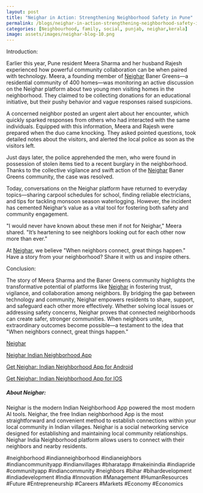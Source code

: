 ```yaml
---
layout: post
title: "Neighar in Action: Strengthening Neighborhood Safety in Pune"
permalink: /blogs/neighar-in-action-strengthening-neighborhood-safety-in-pune
categories: [Neighbourhood, family, social, punjab, neighar,kerala]
image: assets/images/neighar-blog-10.png
---
```



Introduction:
 
Earlier this year, Pune resident Meera Sharma and her husband Rajesh experienced how powerful community collaboration can be when paired with technology. Meera, a founding member of [Neighar](https://neighar.com/download) Baner Greens—a residential community of 400 homes—was monitoring an active discussion on the Neighar platform about two young men visiting homes in the neighborhood. They claimed to be collecting donations for an educational initiative, but their pushy behavior and vague responses raised suspicions.

A concerned neighbor posted an urgent alert about her encounter, which quickly sparked responses from others who had interacted with the same individuals. Equipped with this information, Meera and Rajesh were prepared when the duo came knocking. They asked pointed questions, took detailed notes about the visitors, and alerted the local police as soon as the visitors left.

Just days later, the police apprehended the men, who were found in possession of stolen items tied to a recent burglary in the neighborhood. Thanks to the collective vigilance and swift action of the [Neighar](https://neighar.com/download) Baner Greens community, the case was resolved.

Today, conversations on the Neighar platform have returned to everyday topics—sharing carpool schedules for school, finding reliable electricians, and tips for tackling monsoon season waterlogging. However, the incident has cemented Neighar’s value as a vital tool for fostering both safety and community engagement.

"I would never have known about these men if not for Neighar," Meera shared. "It’s heartening to see neighbors looking out for each other now more than ever."

At [Neighar](https://neighar.com/download), we believe "When neighbors connect, great things happen." Have a story from your neighborhood? Share it with us and inspire others.


Conclusion:

The story of Meera Sharma and the Baner Greens community highlights the transformative potential of platforms like [Neighar](https://neighar.com/download) in fostering trust, vigilance, and collaboration among neighbors. By bridging the gap between technology and community, Neighar empowers residents to share, support, and safeguard each other more effectively. Whether solving local issues or addressing safety concerns, Neighar proves that connected neighborhoods can create safer, stronger communities. When neighbors unite, extraordinary outcomes become possible—a testament to the idea that "When neighbors connect, great things happen."


[Neighar](https://www.neighar.com)

[Neighar Indian Neighborhood App](https://neighar.com/download)

[Get Neighar: Indian Neighborhood App for Android](https://play.google.com/store/apps/details?id=com.neighar.app)

[Get Neighar: Indian Neighborhood App for IOS](https://apps.apple.com/us/app/neighar-india-neighborhood-app/id6471035218)

##### About Neighar:

Neighar is the modern Indian Neighborhood App powered the most modern AI tools. Neighar, the free Indian neighborhood App is the most straightforward and convenient method to establish connections within your local community in Indian villages. Neighar is a social networking service designed for establishing and maintaining local community relationships. Neighar India Neighborhood platform allows users to connect with their neighbors and nearby residents.

#neighborhood #indianneighborhood #indianeighbors #indiancommunityapp #indianvillages #bharatapp #makeinindia #indiapride #communityapp #indiancommunity #neighbors #bihar #bihardevelopment #indiadevelopment #India #Innovation #Management #HumanResources #Future #Entrepreneurship #Careers #Markets #Economy #Economics